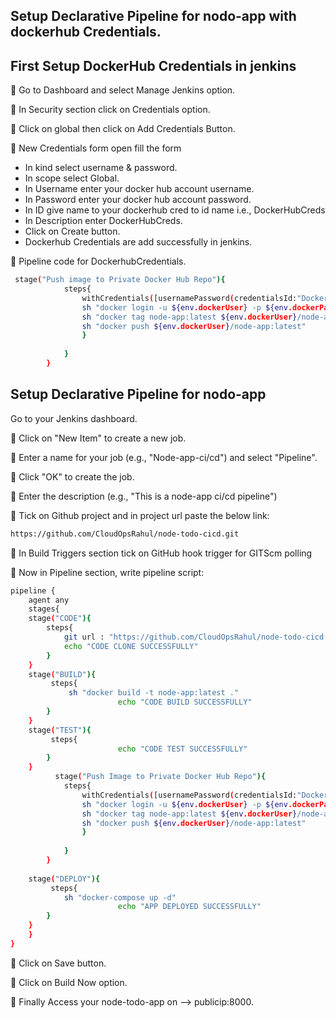 ## Setup Declarative Pipeline for nodo-app with dockerhub Credentials.

## First Setup DockerHub Credentials in jenkins
🔘 Go to Dashboard and select Manage Jenkins option.

🔘 In Security section click on Credentials option.

🔘 Click on global then click on Add Credentials Button.

🔘 New Credentials form open fill the form 
  - In kind select username & password.
  - In scope select Global.
  - In Username enter your docker hub account username.
  - In Password enter your docker hub account password.
  - In ID give name to your dockerhub cred to id name i.e., DockerHubCreds
  - In Description enter DockerHubCreds.
  - Click on Create button.
  - Dockerhub Credentials are add successfully in jenkins.

🔘 Pipeline code for DockerhubCredentials.
```bash
 stage("Push image to Private Docker Hub Repo"){
            steps{
                withCredentials([usernamePassword(credentialsId:"DockerHubCreds",passwordVariable:"dockerPass",usernameVariable:"dockerUser")]){
                sh "docker login -u ${env.dockerUser} -p ${env.dockerPass}"
                sh "docker tag node-app:latest ${env.dockerUser}/node-app:latest"
                sh "docker push ${env.dockerUser}/node-app:latest"
                }
                
            }
        }
```

## Setup Declarative Pipeline for nodo-app 
 Go to your Jenkins dashboard.

🔘 Click on "New Item" to create a new job.

🔘 Enter a name for your job (e.g., "Node-app-ci/cd") and select "Pipeline".

🔘 Click "OK" to create the job.

🔘 Enter the description (e.g., "This is a node-app ci/cd pipeline")

🔘 Tick on Github project and in project url paste the below link:
```bash
https://github.com/CloudOpsRahul/node-todo-cicd.git
```
🔘 In Build Triggers section tick on 
GitHub hook trigger for GITScm polling <br>

🔘 Now in Pipeline section, write pipeline script:
```bash
pipeline {
    agent any
    stages{
    stage("CODE"){
        steps{
            git url : "https://github.com/CloudOpsRahul/node-todo-cicd.git" , branch: "master"
            echo "CODE CLONE SUCCESSFULLY"
        }
    }
    stage("BUILD"){
         steps{
             sh "docker build -t node-app:latest ."
                        echo "CODE BUILD SUCCESSFULLY"
        }
    }
    stage("TEST"){
         steps{
                        echo "CODE TEST SUCCESSFULLY"
        }
    }
          stage("Push Image to Private Docker Hub Repo"){
            steps{
                withCredentials([usernamePassword(credentialsId:"DockerHubCreds",passwordVariable:"dockerPass",usernameVariable:"dockerUser")]){
                sh "docker login -u ${env.dockerUser} -p ${env.dockerPass}"
                sh "docker tag node-app:latest ${env.dockerUser}/node-app:latest"
                sh "docker push ${env.dockerUser}/node-app:latest"
                }
                
            }
        }
  
    stage("DEPLOY"){
         steps{
            sh "docker-compose up -d"
                        echo "APP DEPLOYED SUCCESSFULLY"
        }
    }
    }
}    
```
🔘 Click on Save button.

🔘 Click on Build Now option.

🔘 Finally Access your node-todo-app on --> publicip:8000.

